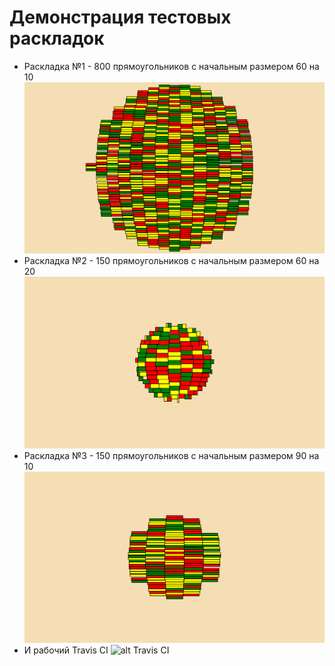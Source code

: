 # Демонстрация тестовых раскладок


- Раскладка №1 - 800 прямоугольников с начальным размером 60 на 10
 ![alt 800 прямоугольников с начальным размером 60 на 10](cloud_1.bmp)
- Раскладка №2 - 150 прямоугольников с начальным размером 60 на 20
 ![alt 150 прямоугольников с начальным размером 60 на 20](cloud_2.bmp)
- Раскладка №3 - 150 прямоугольников с начальным размером 90 на 10
 ![alt 150 прямоугольников с начальным размером 90 на 10](cloud_3.bmp)
 - И рабочий Travis CI
 ![alt Travis CI](http://prntscr.com/liuk17)
 
